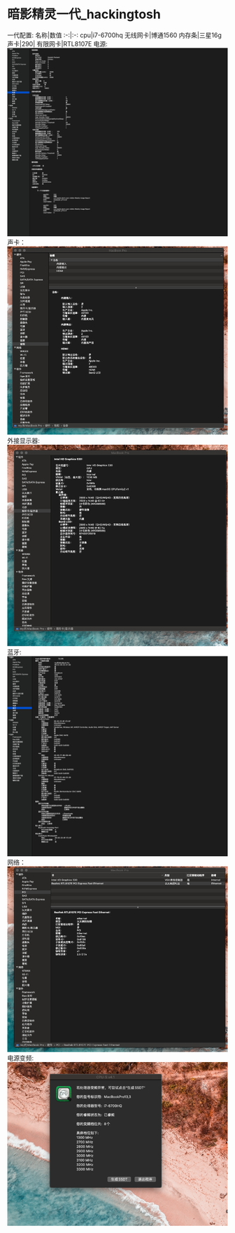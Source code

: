 # 暗影精灵一代_hackingtosh
一代配置:
名称|数值
:-:|:-:
cpu|i7-6700hq
无线网卡|博通1560
内存条|三星16g
声卡|290|
有限网卡|RTL8107E
电源:
![](img/batter.png)
声卡：
![](img/audio.png)
外接显示器:
![](img/display.png)
蓝牙:
![](img/bluetooth.png)
网络：
![](img/network.png)
电源变频:
![](img/power_frequency.png)
